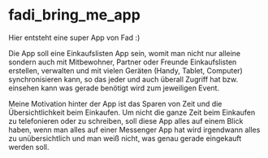 # fadi_bring_me_app

Hier entsteht eine super App von Fad :)

Die App soll eine Einkaufslisten App sein, womit man nicht nur alleine sondern auch 
mit Mitbewohner, Partner oder Freunde Einkaufslisten erstellen, verwalten und mit vielen
Geräten (Handy, Tablet, Computer) synchronisieren kann, so das jeder und auch überall
Zugriff hat bzw. einsehen kann was gerade benötigt wird zum jeweiligen Event.

Meine Motivation hinter der App ist das Sparen von Zeit und die Übersichtlichkeit beim Einkaufen.
Um nicht die ganze Zeit beim Einkaufen zu telefonieren oder zu schreiben, soll diese App
alles auf einem Blick haben, wenn man alles auf einer Messenger App hat wird irgendwann
alles zu unübersichtlich und man weiß nicht, was genau gerade eingekauft werden soll.

